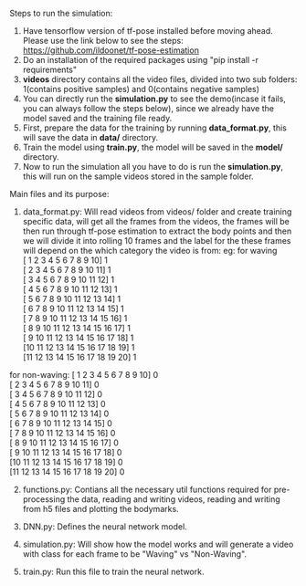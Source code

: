 Steps to run the simulation:
1. Have tensorflow version of tf-pose installed before moving ahead. Please use the link below to see the steps: https://github.com/ildoonet/tf-pose-estimation
2. Do an installation of the required packages using "pip install -r requirements"
3. **videos** directory contains all the video files, divided into two sub folders: 1(contains positive samples) and 0(contains negative samples)
4. You can directly run the **simulation.py** to see the demo(incase it fails, you can always follow the steps below), since we already have the model saved and the training file ready.
5. First, prepare the data for the training by running **data_format.py**, this will save the data in **data/** directory.
6. Train the model using **train.py**, the model will be saved in the **model/** directory.
7. Now to run the simulation all you have to do is run the **simulation.py**, this will run on the sample videos stored in the sample folder.

Main files and its purpose:
1. data_format.py: Will read videos from videos/ folder and create training specific data, will get all the frames from the videos, the frames will be then run through tf-pose estimation to extract the body points and then we will divide it into rolling 10 frames and the label for the these frames will depend on the which category the video is from:
eg: for waving <br>
	[ 1  2  3  4  5  6  7  8  9 10] 1<br>
	[ 2  3  4  5  6  7  8  9 10 11] 1<br>
	[ 3  4  5  6  7  8  9 10 11 12] 1<br>
	[ 4  5  6  7  8  9 10 11 12 13] 1<br>
	[ 5  6  7  8  9 10 11 12 13 14] 1<br>
	[ 6  7  8  9 10 11 12 13 14 15] 1<br>
	[ 7  8  9 10 11 12 13 14 15 16] 1<br>
	[ 8  9 10 11 12 13 14 15 16 17] 1<br>
	[ 9 10 11 12 13 14 15 16 17 18] 1<br>
	[10 11 12 13 14 15 16 17 18 19] 1<br>
	[11 12 13 14 15 16 17 18 19 20] 1<br>

for non-waving:
	[ 1  2  3  4  5  6  7  8  9 10] 0<br>
	[ 2  3  4  5  6  7  8  9 10 11] 0<br>
	[ 3  4  5  6  7  8  9 10 11 12] 0<br>
	[ 4  5  6  7  8  9 10 11 12 13] 0<br>
	[ 5  6  7  8  9 10 11 12 13 14] 0<br>
	[ 6  7  8  9 10 11 12 13 14 15] 0<br>
	[ 7  8  9 10 11 12 13 14 15 16] 0<br>
	[ 8  9 10 11 12 13 14 15 16 17] 0<br>
	[ 9 10 11 12 13 14 15 16 17 18] 0<br>
	[10 11 12 13 14 15 16 17 18 19] 0<br>
	[11 12 13 14 15 16 17 18 19 20] 0<br>
	
	
2. functions.py: Contians all the necessary util functions required for pre-processing the data, reading and writing videos, reading and writing from h5 files and plotting the bodymarks.

3. DNN.py: Defines the neural network model.

4. simulation.py: Will show how the model works and will generate a video with class for each frame to be "Waving"  vs "Non-Waving". 

5. train.py: Run this file to train the neural network.
